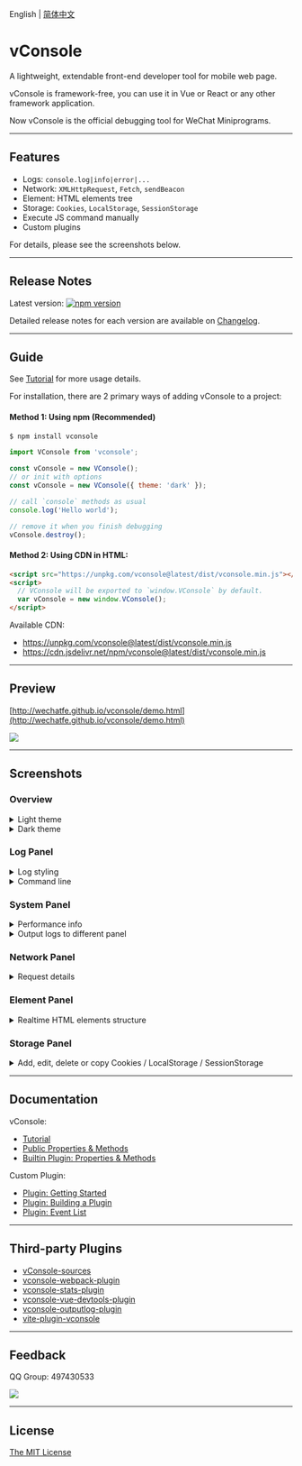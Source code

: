 English | [简体中文](./README_CN.md)

vConsole
===

A lightweight, extendable front-end developer tool for mobile web page.

vConsole is framework-free, you can use it in Vue or React or any other framework application.

Now vConsole is the official debugging tool for WeChat Miniprograms.

---

## Features

- Logs: `console.log|info|error|...`
- Network: `XMLHttpRequest`, `Fetch`, `sendBeacon`
- Element: HTML elements tree
- Storage: `Cookies`, `LocalStorage`, `SessionStorage`
- Execute JS command manually
- Custom plugins

For details, please see the screenshots below.

---

## Release Notes

Latest version: [![npm version](https://img.shields.io/npm/v/vconsole/latest.svg)](https://www.npmjs.com/package/vconsole)

Detailed release notes for each version are available on [Changelog](./CHANGELOG.md).

---

## Guide

See [Tutorial](./doc/tutorial.md) for more usage details.

For installation, there are 2 primary ways of adding vConsole to a project:

#### Method 1: Using npm (Recommended)

```bash
$ npm install vconsole
```

```javascript
import VConsole from 'vconsole';

const vConsole = new VConsole();
// or init with options
const vConsole = new VConsole({ theme: 'dark' });

// call `console` methods as usual
console.log('Hello world');

// remove it when you finish debugging
vConsole.destroy();
```

#### Method 2: Using CDN in HTML:

```html
<script src="https://unpkg.com/vconsole@latest/dist/vconsole.min.js"></script>
<script>
  // VConsole will be exported to `window.VConsole` by default.
  var vConsole = new window.VConsole();
</script>
```

Available CDN:

- https://unpkg.com/vconsole@latest/dist/vconsole.min.js
- https://cdn.jsdelivr.net/npm/vconsole@latest/dist/vconsole.min.js

---

## Preview

[http://wechatfe.github.io/vconsole/demo.html](http://wechatfe.github.io/vconsole/demo.html)

![](./doc/screenshot/qrcode.png)

---

## Screenshots

### Overview

<details>
  <summary>Light theme</summary>

![](./doc/screenshot/overview_light.jpg)
</details>

<details>
  <summary>Dark theme</summary>

![](./doc/screenshot/overview_dark.jpg)
</details>

### Log Panel

<details>
  <summary>Log styling</summary>

![](./doc/screenshot/plugin_log_types.jpg)
</details>

<details>
  <summary>Command line</summary>

![](./doc/screenshot/plugin_log_command.jpg)
</details>

### System Panel

<details>
  <summary>Performance info</summary>

![](./doc/screenshot/plugin_system.jpg)
</details>

<details>
  <summary>Output logs to different panel</summary>

```javascript
console.log('output to Log panel.')
console.log('[system]', 'output to System panel.')
```
</details>

### Network Panel

<details>
  <summary>Request details</summary>

![](./doc/screenshot/plugin_network.jpg)
</details>

### Element Panel

<details>
  <summary>Realtime HTML elements structure</summary>

![](./doc/screenshot/plugin_element.jpg)
</details>

### Storage Panel

<details>
  <summary>Add, edit, delete or copy Cookies / LocalStorage / SessionStorage</summary>

![](./doc/screenshot/plugin_storage.jpg)
</details>

---

## Documentation

vConsole:

 - [Tutorial](./doc/tutorial.md)
 - [Public Properties & Methods](./doc/public_properties_methods.md)
 - [Builtin Plugin: Properties & Methods](./doc/plugin_properties_methods.md)

Custom Plugin:

 - [Plugin: Getting Started](./doc/plugin_getting_started.md)
 - [Plugin: Building a Plugin](./doc/plugin_building_a_plugin.md)
 - [Plugin: Event List](./doc/plugin_event_list.md)

---

## Third-party Plugins

 - [vConsole-sources](https://github.com/WechatFE/vConsole-sources)
 - [vconsole-webpack-plugin](https://github.com/diamont1001/vconsole-webpack-plugin)
 - [vconsole-stats-plugin](https://github.com/smackgg/vConsole-Stats)
 - [vconsole-vue-devtools-plugin](https://github.com/Zippowxk/vue-vconsole-devtools)
 - [vconsole-outputlog-plugin](https://github.com/sunlanda/vconsole-outputlog-plugin)
 - [vite-plugin-vconsole](https://github.com/vadxq/vite-plugin-vconsole)

---

## Feedback

QQ Group: 497430533

![](./doc/screenshot/qq_group.png)

---

## License

[The MIT License](./LICENSE)